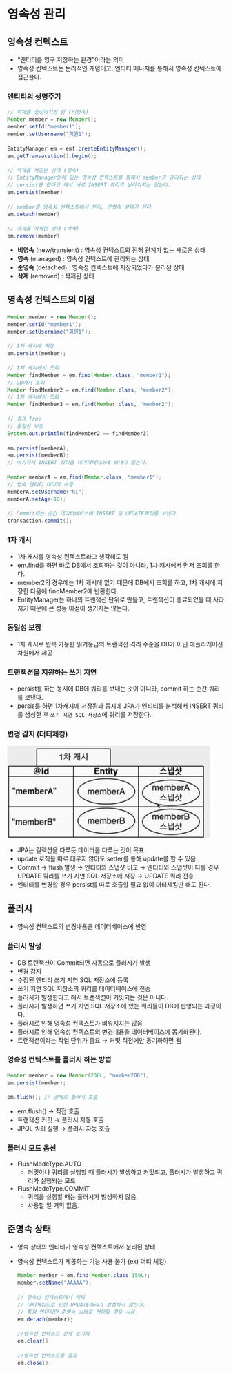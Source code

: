# 영속성 관리

## 영속성 컨텍스트

- “엔티티를 영구 저장하는 환경”이라는 의미
- 영속성 컨텍스트는 논리적인 개념이고, 엔티티 매니저를 통해서 영속성 컨텍스트에 접근한다.

### 엔티티의 생명주기

```java
// 객체를 생성하기만 함 (비영속)
Member member = new Member();
member.setId("member1");
member.setUsername("회원1");

EntityManager em = emf.createEntityManager();
em.getTransacetion().begin();

// 객체를 저장한 상태 (영속)
// EntityManager안에 있는 영속성 컨텍스트를 통해서 member과 관리되는 상태
// persist를 한다고 해서 바로 INSERT 쿼리가 날라가지는 않는다.
em.persist(member)

// member를 영속성 컨텍스트에서 분리, 준영속 상태가 된다.
em.detach(member)

// 객체를 삭제한 상태 (삭제)
em.remove(member)
```

- **비영속** (new/transient) : 영속성 컨텍스트와 전혀 관계가 없는 새로운 상태
- **영속** (managed) : 영속성 컨텍스트에 관리되는 상태
- **준영속** (detached) : 영속성 컨텍스트에 저장되었다가 분리된 상태
- **삭제** (removed) : 삭제된 상태

## 영속성 컨텍스트의 이점

```java
Member member = new Member();
member.setId("member1");
member.setUsername("회원1");

// 1차 캐시에 저장
em.persist(member);

// 1차 캐시에서 조회
Member findMember = em.find(Member.class, "member1");
// DB에서 조회
Member findMember2 = em.find(Member.class, "member2");
// 1차 캐시에서 조회
Member findMember3 = em.find(Member.class, "member2");

// 결과 True
// 동일성 보장
System.out.println(findMember2 == findMember3)

em.persist(memberA);
em.persist(memberB);
// 여기까지 INSERT 쿼리를 데이터베이스에 보내지 않는다.

Member memberA = em.find(Member.class, "member1");
// 영속 엔티티 데이터 수정
memberA.setUsername("hi");
memberA.setAge(10);

// Commit하는 순간 데이터베이스에 INSERT 및 UPDATE쿼리를 보낸다.
transaction.commit();
```

### 1차 캐시

- 1차 캐시를 영속성 컨텍스트라고 생각해도 됨
- em.find를 하면 바로 DB에서 조회하는 것이 아니라, 1차 캐시에서 먼저 조회를 한다.
- member2의 경우에는 1차 캐시에 없기 때문에 DB에서 조회를 하고, 1차 캐시에 저장한 다음에 findMember2에 반환한다.
- EntityManager는 하나의 트랜잭션 단위로 만들고, 트랜잭션이 종료되었을 때 사라지기 때문에 큰 성능 이점이 생기지는 않는다.

### 동일성 보장

- 1차 캐시로 반복 가능한 읽기등급의 트랜잭션 격리 수준을 DB가 아닌 애플리케이션 차원에서 제공

### 트랜잭션을 지원하는 쓰기 지연

- persist를 하는 동시에 DB에 쿼리를 보내는 것이 아니라, commit 하는 순간 쿼리를 보낸다.
- persis를 하면 1차캐시에 저장됨과 동시에 JPA가 엔티티를 분석해서 INSERT 쿼리를 생성한 후 `쓰기 지연 SQL 저장소`에 쿼리를 저장한다.

### 변경 감지 (더티체킹)

![Untitled](../imgs/영속성관리/Untitled.png)

- JPA는 컬렉션을 다루듯 데이터를 다루는 것이 목표
- update 로직을 따로 태우지 않아도 setter를 통해 update를 할 수 있음
- Commit → flush 발생 → 엔티티와 스냅샷 비교 →  엔티티와 스냅샷이 다를 경우 UPDATE 쿼리를 쓰기 지연 SQL 저장소에 저장 → UPDATE 쿼리 전송
- 엔티티를 변경할 경우 persist를 따로 호출할 필요 없이 더티체킹만 해도 된다.

## 플러시

- 영속성 컨텍스트의 변경내용을 데이터베이스에 반영

### 플러시 발생

- DB 트랜잭션이 Commit되면 자동으로 플러시가 발생
- 변경 감지
- 수정된 엔티티 쓰기 지연 SQL 저장소에 등록
- 쓰기 지연 SQL 저장소의 쿼리를 데이터베이스에 전송
- 플러시가 발생한다고 해서 트랜잭션이 커밋되는 것은 아니다.
- 플러시가 발생하면 쓰기 지연 SQL 저장소에 있는 쿼리들이 DB에 반영되는 과정이다.
- 플러시로 인해 영속성 컨텍스트가 비워지지는 않음
- 플러시로 인해 영속성 컨텍스트의 변경내용을 데이터베이스에 동기화된다.
- 트랜잭션이라는 작업 단위가 중요 → 커밋 직전에만 동기화하면 됨

### 영속성 컨텍스트를 플러시 하는 방법

```java
Member member = new Member(200L, "member200");
em.persist(member);

em.flush(); // 강제로 플러시 호출
```

- em.flush() → 직접 호출
- 트랜잭션 커핏 → 플러시 자동 호출
- JPQL 쿼리 실행 → 플러시 자동 호출

### 플러시 모드 옵션

- FlushModeType.AUTO
    - 커밋이나 쿼리를 실행할 때 플러시가 발생하고 커밋되고, 플러시가 발생하고 쿼리가 실행되는 모드
- FlushModeType.COMMIT
    - 쿼리를 실행할 때는 플러시가 발생하지 않음.
    - 사용할 일 거의 없음.

## 준영속 상태

- 영속 상태의 엔티티가 영속성 컨텍스트에서 분리된 상태
- 영속성 컨텍스트가 제공하는 기능 사용 불가 (ex) 더티 체킹)

    ```java
    Member member = em.find(Member.class 150L);
    member.setName("AAAAA");
    
    // 영속성 컨텍스트에서 제외
    // 더티체킹으로 인한 UPDATE쿼리가 발생하지 않는다.
    // 특정 엔티티만 준영속 상태로 전환할 경우 사용
    em.detach(member);
    
    //영속성 컨텍스트 전체 초기화
    em.clear();
    
    //영속성 컨텍스트를 종료
    em.close();
    ```